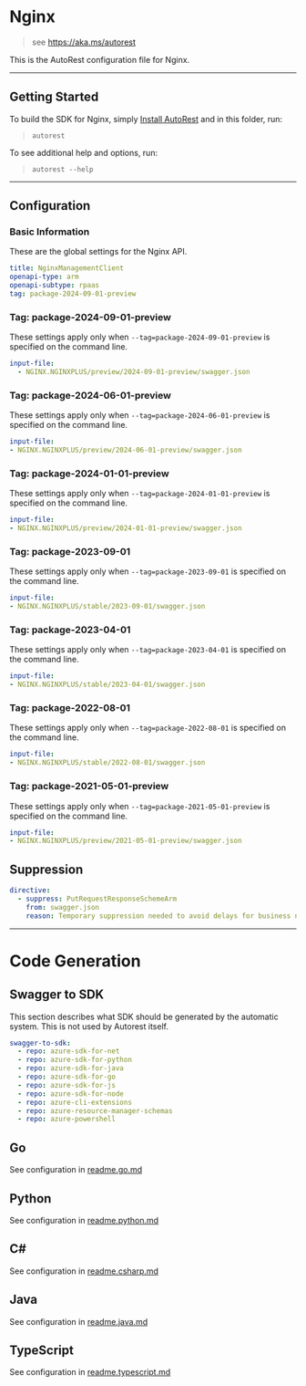 # Nginx

> see https://aka.ms/autorest

This is the AutoRest configuration file for Nginx.



---
## Getting Started
To build the SDK for Nginx, simply [Install AutoRest](https://aka.ms/autorest/install) and in this folder, run:

> `autorest`

To see additional help and options, run:

> `autorest --help`
---

## Configuration



### Basic Information
These are the global settings for the Nginx API.

``` yaml
title: NginxManagementClient
openapi-type: arm
openapi-subtype: rpaas
tag: package-2024-09-01-preview
```

### Tag: package-2024-09-01-preview

These settings apply only when `--tag=package-2024-09-01-preview` is specified on the command line.

```yaml $(tag) == 'package-2024-09-01-preview'
input-file:
  - NGINX.NGINXPLUS/preview/2024-09-01-preview/swagger.json
```

### Tag: package-2024-06-01-preview

These settings apply only when `--tag=package-2024-06-01-preview` is specified on the command line.

``` yaml $(tag) == 'package-2024-06-01-preview'
input-file:
- NGINX.NGINXPLUS/preview/2024-06-01-preview/swagger.json
```


### Tag: package-2024-01-01-preview

These settings apply only when `--tag=package-2024-01-01-preview` is specified on the command line.

``` yaml $(tag) == 'package-2024-01-01-preview'
input-file:
- NGINX.NGINXPLUS/preview/2024-01-01-preview/swagger.json
```

### Tag: package-2023-09-01

These settings apply only when `--tag=package-2023-09-01` is specified on the command line.

``` yaml $(tag) == 'package-2023-09-01'
input-file:
- NGINX.NGINXPLUS/stable/2023-09-01/swagger.json
```


### Tag: package-2023-04-01

These settings apply only when `--tag=package-2023-04-01` is specified on the command line.

``` yaml $(tag) == 'package-2023-04-01'
input-file:
- NGINX.NGINXPLUS/stable/2023-04-01/swagger.json
```

### Tag: package-2022-08-01

These settings apply only when `--tag=package-2022-08-01` is specified on the command line.

``` yaml $(tag) == 'package-2022-08-01'
input-file:
- NGINX.NGINXPLUS/stable/2022-08-01/swagger.json
```

### Tag: package-2021-05-01-preview

These settings apply only when `--tag=package-2021-05-01-preview` is specified on the command line.

``` yaml $(tag) == 'package-2021-05-01-preview'
input-file:
- NGINX.NGINXPLUS/preview/2021-05-01-preview/swagger.json
```

## Suppression
``` yaml
directive:
  - suppress: PutRequestResponseSchemeArm
    from: swagger.json
    reason: Temporary suppression needed to avoid delays for business needs and maintain production timelines
```    
---

# Code Generation

## Swagger to SDK

This section describes what SDK should be generated by the automatic system.
This is not used by Autorest itself.

``` yaml $(swagger-to-sdk)
swagger-to-sdk:
  - repo: azure-sdk-for-net
  - repo: azure-sdk-for-python
  - repo: azure-sdk-for-java
  - repo: azure-sdk-for-go
  - repo: azure-sdk-for-js
  - repo: azure-sdk-for-node
  - repo: azure-cli-extensions
  - repo: azure-resource-manager-schemas
  - repo: azure-powershell
```

## Go

See configuration in [readme.go.md](./readme.go.md)

## Python

See configuration in [readme.python.md](./readme.python.md)

## C#

See configuration in [readme.csharp.md](./readme.csharp.md)

## Java

See configuration in [readme.java.md](./readme.java.md)

## TypeScript

See configuration in [readme.typescript.md](./readme.typescript.md)
